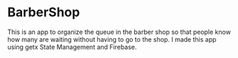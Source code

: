 # BarberShop
This is an app to organize the queue in the barber shop so that people know how many are waiting without having to go to the shop.
I made this app using getx State Management and Firebase.
